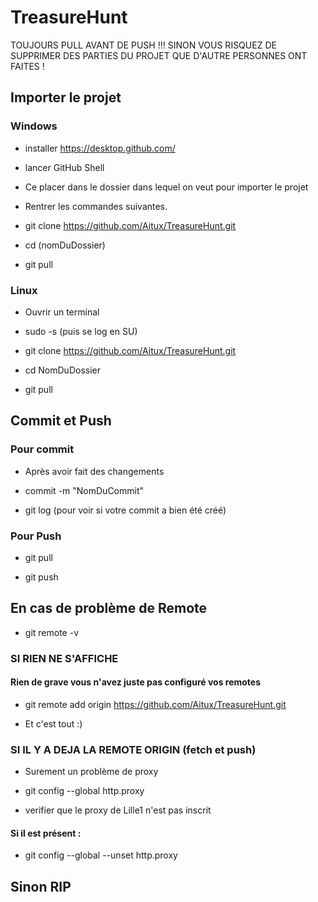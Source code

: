 # TreasureHunt

TOUJOURS PULL AVANT DE PUSH !!! SINON VOUS RISQUEZ DE SUPPRIMER DES PARTIES DU PROJET QUE D'AUTRE PERSONNES ONT FAITES !

## Importer le projet

### Windows
- installer https://desktop.github.com/

- lancer GitHub Shell

- Ce placer dans le dossier dans lequel on veut pour importer le projet

- Rentrer les commandes suivantes.

- git clone https://github.com/Aitux/TreasureHunt.git

- cd (nomDuDossier)

- git pull

### Linux
- Ouvrir un terminal 

- sudo -s (puis se log en SU)

- git clone https://github.com/Aitux/TreasureHunt.git

- cd NomDuDossier

- git pull


## Commit et Push

### Pour commit

- Après avoir fait des changements

- commit -m "NomDuCommit"

- git log (pour voir si votre commit a bien été créé)

### Pour Push
- git pull

- git push

## En cas de problème de Remote

- git remote -v

### SI RIEN NE S'AFFICHE

#### Rien de grave vous n'avez juste pas configuré vos remotes

- git remote add origin https://github.com/Aitux/TreasureHunt.git

- Et c'est tout :)

### SI IL Y A DEJA LA REMOTE ORIGIN (fetch et push)

- Surement un problème de proxy

- git config --global http.proxy

- verifier que le proxy de Lille1 n'est pas inscrit

#### Si il est présent : 

- git config --global --unset http.proxy

## Sinon RIP

